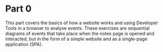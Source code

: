 # Part 0

This part covers the basics of how a website works and using Developer Tools in a browser to analyse events. These exercises are sequential diagrams of events that take place when the notes page is opened and interacted, but in the form of a simple website and as a single-page application (SPA).
